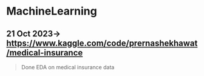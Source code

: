 # MachineLearning


## 21 Oct 2023-> https://www.kaggle.com/code/prernashekhawat/medical-insurance 
> Done EDA on medical insurance data 
